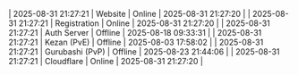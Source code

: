 | 2025-08-31 21:27:21 | Website | Online | 2025-08-31 21:27:20 |
| 2025-08-31 21:27:21 | Registration | Online | 2025-08-31 21:27:20 |
| 2025-08-31 21:27:21 | Auth Server | Offline | 2025-08-18 09:33:31 |
| 2025-08-31 21:27:21 | Kezan (PvE) | Offline | 2025-08-03 17:58:02 |
| 2025-08-31 21:27:21 | Gurubashi (PvP) | Offline | 2025-08-23 21:44:06 |
| 2025-08-31 21:27:21 | Cloudflare | Online | 2025-08-31 21:27:20 |
